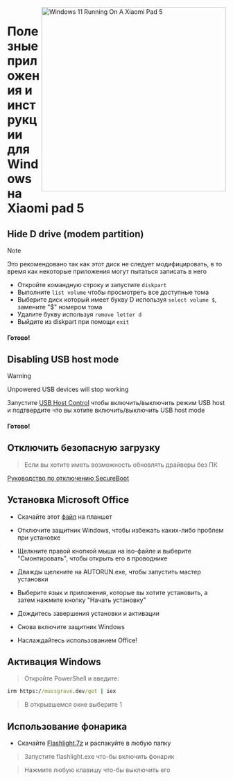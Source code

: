<img align="right" src="https://raw.githubusercontent.com/erdilS/Port-Windows-11-Xiaomi-Pad-5/main/nabu.png" width="425" alt="Windows 11 Running On A Xiaomi Pad 5">

# Полезные приложения и инструкции для Windows на Xiaomi pad 5

## Hide D drive (modem partition)
> [!NOTE]
> Это рекомендовано так как этот диск не следует модифицировать, в то время как некоторые приложения могут пытаться записать в него

- Откройте командную строку и запустите ```diskpart```
- Выполните ```list volume``` чтобы просмотреть все доступные тома
- Выберите диск который имеет букву D используя ```select volume $```, замените "$" номером тома
- Удалите букву используя ```remove letter d```
- Выйдите из diskpart при помощи ```exit```

#### Готово!


## Disabling USB host mode
> [!Warning]
> Unpowered USB devices will stop working

Запустите [USB Host Control](https://github.com/erdilS/Port-Windows-11-Xiaomi-Pad-5/releases/tag/USBHost) чтобы включить/выключить режим USB host и подтвердите что вы хотите включить/выключить USB host mode 

#### Готово!

## Отключить безопасную загрузку 
> Если вы хотите иметь возможность обновлять драйверы без ПК 

[Руководство по отключению SecureBoot ](/guide/Russian/disable-secureboot-ru.md)

## Установка Microsoft Office

- Скачайте этот [файл](https://drive.google.com/file/d/1-i-0RraTSgwxqQSWal3uYWCen1TjK6d3/view?usp=drivesdk) на планшет  
  
- Отключите защитник Windows, чтобы избежать каких-либо проблем при установке
  
- Щелкните правой кнопкой мыши на iso-файле и выберите "Смонтировать", чтобы открыть его в проводнике

- Дважды щелкните на AUTORUN.exe, чтобы запустить мастер установки
  
- Выберите язык и приложения, которые вы хотите установить, а затем нажмите кнопку "Начать установку"
  
- Дождитесь завершения установки и активации

- Снова включите защитник Windows

- Наслаждайтесь использованием Office!

 ## Активация Windows

> Откройте PowerShell и введите: 

  ```cmd
irm https://massgrave.dev/get | iex 
```
> В открывшемся окне выберите 1 

 ## Использование фонарика 

 - Скачайте [Flashlight.7z](https://github.com/erdilS/Port-Windows-11-Xiaomi-Pad-5/releases/download/1.0/flashlight_fix.7z) и распакуйте в любую папку

> Запустите flashlight.exe что-бы включить фонарик

> Нажмите любую клавишу что-бы выключить его

